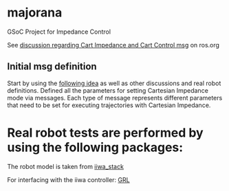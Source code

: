 # majorana
GSoC Project for Impedance Control

See [discussion regarding Cart Impedance and Cart Control msg](http://wiki.ros.org/robot_mechanism_controllers/Reviews/Cartesian%20Trajectory%20Proposal%20API%20Review) on ros.org


Initial msg definition
---------------
Start by using the [following idea](https://github.com/RCPRG-ros-pkg/cartesian_trajectory_msgs) as well as other discussions and real robot definitions. Defined all the parameters for setting
Cartesian Impedance mode via messages.
Each type of message represents different parameters that need to be set for executing trajectories with Cartesian Impedance.



# Real robot tests are performed by using the following packages:

The robot model is taken from [iiwa_stack](https://github.com/SalvoVirga/iiwa_stack)

For interfacing with the iiwa controller: [GRL](https://github.com/ahundt/grl)
